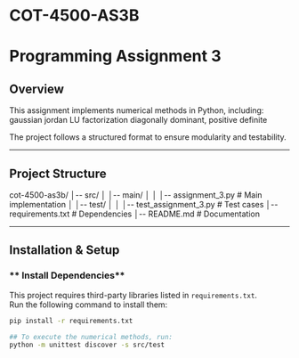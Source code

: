 # COT-4500-AS3B

# Programming Assignment 3

##  Overview
This assignment implements numerical methods in Python, including:
    gaussian jordan
    LU factorization
    diagonally dominant, 
    positive definite

The project follows a structured format to ensure modularity and testability.

---

##  Project Structure
cot-4500-as3b/ │-- src/ │ │-- main/ │ │ │-- assignment_3.py # Main implementation │ │-- test/ │ │ │-- test_assignment_3.py # Test cases │-- requirements.txt # Dependencies │-- README.md # Documentation


---

##  Installation & Setup

### ** Install Dependencies**
This project requires third-party libraries listed in `requirements.txt`.  
Run the following command to install them:
```bash
pip install -r requirements.txt

## To execute the numerical methods, run:
python -m unittest discover -s src/test

